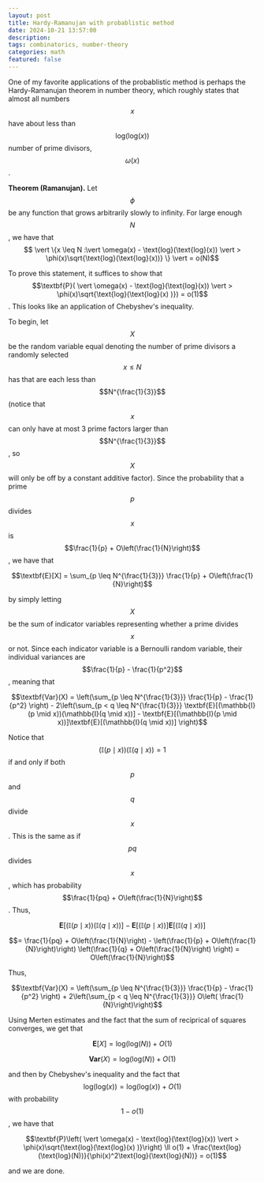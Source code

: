 ```yaml
---
layout: post
title: Hardy-Ramanujan with probablistic method
date: 2024-10-21 13:57:00
description:
tags: combinatorics, number-theory
categories: math
featured: false
---
```

<script async src="https://www.googletagmanager.com/gtag/js?id=G-0823RLC0T3"></script>
<script>
  window.dataLayer = window.dataLayer || [];
  function gtag(){dataLayer.push(arguments);}
  gtag('js', new Date());

  gtag('config', 'G-0823RLC0T3');
</script>

One of my favorite applications of the probablistic method is perhaps the Hardy-Ramanujan theorem in number theory, which roughly states that almost all numbers $$x$$ have about less than $$\text{log}(\text{log}(x))$$ number of prime divisors, $$\omega(x)$$.

<b>Theorem (Ramanujan).</b> Let $$\phi$$ be any function that grows arbitrarily slowly to infinity. For large enough $$N$$, we have that $$ \vert  \{x \leq N :\vert \omega(x) - \text{log}(\text{log}(x))  \vert  > \phi(x)\sqrt{\text{log}(\text{log}(x))} \} \vert  = o(N)$$ 

To prove this statement, it suffices to show that $$\textbf{P}(  \vert \omega(x) - \text{log}(\text{log}(x)) \vert  > \phi(x)\sqrt{\text{log}(\text{log}(x) )}) = o(1)$$. This looks like an application of Chebyshev's inequality.

To begin, let $$X$$ be the random variable equal denoting the number of prime divisors a randomly selected $$x \leq N$$ has that are each less than $$N^{\frac{1}{3}}$$ (notice that $$x$$ can only have at most 3 prime factors larger than $$N^{\frac{1}{3}}$$, so $$X$$ will only be off by a constant additive factor). Since the probability that a prime $$p$$ divides $$x$$ is $$\frac{1}{p} + O\left(\frac{1}{N}\right)$$, we have that

$$\textbf{E}[X] = \sum_{p \leq N^{\frac{1}{3}}} \frac{1}{p} + O\left(\frac{1}{N}\right)$$

by simply letting $$X$$ be the sum of indicator variables representing whether a prime divides $$x$$ or not. Since each indicator variable is a Bernoulli random variable, their individual variances are $$\frac{1}{p} - \frac{1}{p^2}$$, meaning that

$$\textbf{Var}(X) = \left(\sum_{p \leq N^{\frac{1}{3}}} \frac{1}{p} - \frac{1}{p^2} \right) - 2\left(\sum_{p < q \leq N^{\frac{1}{3}}} \textbf{E}[(\mathbb{I}(p \mid x))(\mathbb{I}(q \mid x))] - \textbf{E}[(\mathbb{I}(p \mid x))]\textbf{E}[(\mathbb{I}(q \mid x))] \right)$$

Notice that $$(\mathbb{I}(p \mid x))(\mathbb{I}(q \mid x)) = 1$$ if and only if both $$p$$ and $$q$$ divide $$x$$. This is the same as if $$pq$$ divides $$x$$, which has probability $$\frac{1}{pq} + O\left(\frac{1}{N}\right)$$. Thus,

$$\textbf{E}[(\mathbb{I}(p \mid x))(\mathbb{I}(q \mid x))] - \textbf{E}[(\mathbb{I}(p \mid x))]\textbf{E}[(\mathbb{I}(q \mid x))] $$

$$= \frac{1}{pq} + O\left(\frac{1}{N}\right) - \left(\frac{1}{p} + O\left(\frac{1}{N}\right)\right) \left(\frac{1}{q} + O\left(\frac{1}{N}\right) \right) = O\left(\frac{1}{N}\right)$$

Thus,

$$\textbf{Var}(X) = \left(\sum_{p \leq N^{\frac{1}{3}}} \frac{1}{p} - \frac{1}{p^2} \right) + 2\left(\sum_{p < q \leq N^{\frac{1}{3}}} O\left( \frac{1}{N}\right)\right)$$

Using Merten estimates and the fact that the sum of reciprical of squares converges, we get that

$$\textbf{E}[X] = \text{log}(\text{log}(N)) + O(1)$$

$$\textbf{Var}(X) = \text{log}(\text{log}(N)) + O(1)$$

and then by Chebyshev's inequality and the fact that $$\text{log}(\text{log}(x)) = \text{log}(\text{log}(x)) + O(1)$$ with probability $$1 - o(1)$$, we have that

$$\textbf{P}\left(  \vert \omega(x) - \text{log}(\text{log}(x)) \vert  > \phi(x)\sqrt{\text{log}(\text{log}(x) )}\right) \ll o(1) + \frac{\text{log}(\text{log}(N))}{\phi(x)^2\text{log}(\text{log}(N))} = o(1)$$

and we are done.